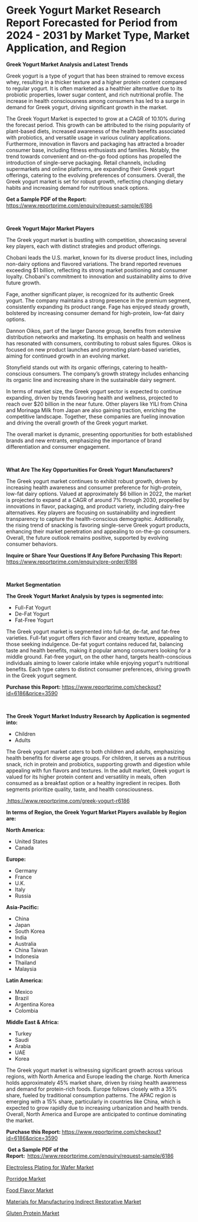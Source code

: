 <p><h1>Greek Yogurt Market Research Report Forecasted for Period from 2024 -  2031 by Market Type, Market Application, and Region</h1></p><p><strong>Greek Yogurt Market Analysis and Latest Trends</strong></p>
<p><p>Greek yogurt is a type of yogurt that has been strained to remove excess whey, resulting in a thicker texture and a higher protein content compared to regular yogurt. It is often marketed as a healthier alternative due to its probiotic properties, lower sugar content, and rich nutritional profile. The increase in health consciousness among consumers has led to a surge in demand for Greek yogurt, driving significant growth in the market.</p><p>The Greek Yogurt Market is expected to grow at a CAGR of 10.10% during the forecast period. This growth can be attributed to the rising popularity of plant-based diets, increased awareness of the health benefits associated with probiotics, and versatile usage in various culinary applications. Furthermore, innovation in flavors and packaging has attracted a broader consumer base, including fitness enthusiasts and families. Notably, the trend towards convenient and on-the-go food options has propelled the introduction of single-serve packaging. Retail channels, including supermarkets and online platforms, are expanding their Greek yogurt offerings, catering to the evolving preferences of consumers. Overall, the Greek yogurt market is set for robust growth, reflecting changing dietary habits and increasing demand for nutritious snack options.</p></p>
<p><strong>Get a Sample PDF of the Report:&nbsp;</strong> <a href="https://www.reportprime.com/enquiry/request-sample/6186?utm_campaign=60&utm_medium=2&utm_source=Github&utm_content=ia&utm_term=25112024&utm_id=greek-yogurt">https://www.reportprime.com/enquiry/request-sample/6186</a></p>
<p>&nbsp;</p>
<p><strong>Greek Yogurt Major Market Players</strong></p>
<p><p>The Greek yogurt market is bustling with competition, showcasing several key players, each with distinct strategies and product offerings. </p><p>Chobani leads the U.S. market, known for its diverse product lines, including non-dairy options and flavored variations. The brand reported revenues exceeding $1 billion, reflecting its strong market positioning and consumer loyalty. Chobani's commitment to innovation and sustainability aims to drive future growth.</p><p>Fage, another significant player, is recognized for its authentic Greek yogurt. The company maintains a strong presence in the premium segment, consistently expanding its product range. Fage has enjoyed steady growth, bolstered by increasing consumer demand for high-protein, low-fat dairy options.</p><p>Dannon Oikos, part of the larger Danone group, benefits from extensive distribution networks and marketing. Its emphasis on health and wellness has resonated with consumers, contributing to robust sales figures. Oikos is focused on new product launches and promoting plant-based varieties, aiming for continued growth in an evolving market.</p><p>Stonyfield stands out with its organic offerings, catering to health-conscious consumers. The company’s growth strategy includes enhancing its organic line and increasing share in the sustainable dairy segment. </p><p>In terms of market size, the Greek yogurt sector is expected to continue expanding, driven by trends favoring health and wellness, projected to reach over $20 billion in the near future. Other players like YILI from China and Morinaga Milk from Japan are also gaining traction, enriching the competitive landscape. Together, these companies are fueling innovation and driving the overall growth of the Greek yogurt market. </p><p>The overall market is dynamic, presenting opportunities for both established brands and new entrants, emphasizing the importance of brand differentiation and consumer engagement.</p></p>
<p>&nbsp;</p>
<p><strong>What Are The Key Opportunities For Greek Yogurt Manufacturers?</strong></p>
<p><p>The Greek yogurt market continues to exhibit robust growth, driven by increasing health awareness and consumer preference for high-protein, low-fat dairy options. Valued at approximately $6 billion in 2022, the market is projected to expand at a CAGR of around 7% through 2030, propelled by innovations in flavor, packaging, and product variety, including dairy-free alternatives. Key players are focusing on sustainability and ingredient transparency to capture the health-conscious demographic. Additionally, the rising trend of snacking is favoring single-serve Greek yogurt products, enhancing their market penetration and appealing to on-the-go consumers. Overall, the future outlook remains positive, supported by evolving consumer behaviors.</p></p>
<p><strong>Inquire or Share Your Questions If Any Before Purchasing This Report:</strong> <a href="https://www.reportprime.com/enquiry/pre-order/6186?utm_campaign=60&utm_medium=2&utm_source=Github&utm_content=ia&utm_term=25112024&utm_id=greek-yogurt">https://www.reportprime.com/enquiry/pre-order/6186</a></p>
<p>&nbsp;</p>
<p><strong>Market Segmentation</strong></p>
<p><strong>The Greek Yogurt Market Analysis by types is segmented into:</strong></p>
<p><ul><li>Full-Fat Yogurt</li><li>De-Fat Yogurt</li><li>Fat-Free Yogurt</li></ul></p>
<p><p>The Greek yogurt market is segmented into full-fat, de-fat, and fat-free varieties. Full-fat yogurt offers rich flavor and creamy texture, appealing to those seeking indulgence. De-fat yogurt contains reduced fat, balancing taste and health benefits, making it popular among consumers looking for a middle ground. Fat-free yogurt, on the other hand, targets health-conscious individuals aiming to lower calorie intake while enjoying yogurt's nutritional benefits. Each type caters to distinct consumer preferences, driving growth in the Greek yogurt segment.</p></p>
<p><strong>Purchase this Report:&nbsp;</strong><a href="https://www.reportprime.com/checkout?id=6186&price=3590&utm_campaign=60&utm_medium=2&utm_source=Github&utm_content=ia&utm_term=25112024&utm_id=greek-yogurt">https://www.reportprime.com/checkout?id=6186&price=3590</a></p>
<p>&nbsp;</p>
<p><strong>The Greek Yogurt Market Industry Research by Application is segmented into:</strong></p>
<p><ul><li>Children</li><li>Adults</li></ul></p>
<p><p>The Greek yogurt market caters to both children and adults, emphasizing health benefits for diverse age groups. For children, it serves as a nutritious snack, rich in protein and probiotics, supporting growth and digestion while appealing with fun flavors and textures. In the adult market, Greek yogurt is valued for its higher protein content and versatility in meals, often consumed as a breakfast option or a healthy ingredient in recipes. Both segments prioritize quality, taste, and health consciousness.</p></p>
<p><a href="https://www.reportprime.com/greek-yogurt-r6186?utm_campaign=60&utm_medium=2&utm_source=Github&utm_content=ia&utm_term=25112024&utm_id=greek-yogurt">&nbsp;https://www.reportprime.com/greek-yogurt-r6186</a></p>
<p><strong>In terms of Region, the Greek Yogurt Market Players available by Region are:</strong></p>
<p>
    <p> <strong> North America: </strong>
        <ul>
            <li>United States</li>
            <li>Canada</li>
        </ul>
        </p> 
    <p> <strong> Europe: </strong>
        <ul>
            <li>Germany</li>
            <li>France</li>
            <li>U.K.</li>
            <li>Italy</li>
            <li>Russia</li>
        </ul>
        </p> 
    <p> <strong> Asia-Pacific: </strong>
        <ul>
            <li>China</li>
            <li>Japan</li>
            <li>South Korea</li>
            <li>India</li>
            <li>Australia</li>
            <li>China Taiwan</li>
            <li>Indonesia</li>
            <li>Thailand</li>
            <li>Malaysia</li>
        </ul>
        </p> 
    <p> <strong> Latin America: </strong>
        <ul>
            <li>Mexico</li>
            <li>Brazil</li>
            <li>Argentina Korea</li>
            <li>Colombia</li>
        </ul>
        </p> 
    <p> <strong> Middle East & Africa: </strong>
        <ul>
            <li>Turkey</li>
            <li>Saudi</li>
            <li>Arabia</li>
            <li>UAE</li>
            <li>Korea</li>
        </ul>
    </p>
    </p>
<p><p>The Greek yogurt market is witnessing significant growth across various regions, with North America and Europe leading the charge. North America holds approximately 45% market share, driven by rising health awareness and demand for protein-rich foods. Europe follows closely with a 35% share, fueled by traditional consumption patterns. The APAC region is emerging with a 15% share, particularly in countries like China, which is expected to grow rapidly due to increasing urbanization and health trends. Overall, North America and Europe are anticipated to continue dominating the market.</p></p>
<p><strong>Purchase this Report: </strong><a href="https://www.reportprime.com/checkout?id=6186&price=3590&utm_campaign=60&utm_medium=2&utm_source=Github&utm_content=ia&utm_term=25112024&utm_id=greek-yogurt">https://www.reportprime.com/checkout?id=6186&price=3590</a></p>
<p>&nbsp;<strong>Get a Sample PDF of the Report:&nbsp;&nbsp;</strong><a href="https://www.reportprime.com/enquiry/request-sample/6186?utm_campaign=60&utm_medium=2&utm_source=Github&utm_content=ia&utm_term=25112024&utm_id=greek-yogurt">https://www.reportprime.com/enquiry/request-sample/6186</a></p>
<p><strong></strong></p>
<p><p><a href="https://issuu.com/reportprime-2/docs/electroless-plating-for-wafer-marke_2d05df759b1ad8?utm_campaign=60&utm_medium=2&utm_source=Github&utm_content=ia&utm_term=25112024&utm_id=greek-yogurt">Electroless Plating for Wafer Market</a></p><p><a href="https://github.com/bmorecock/Market-Research-Report-List-5/blob/main/porridge-market.md?utm_campaign=60&utm_medium=2&utm_source=Github&utm_content=ia&utm_term=25112024&utm_id=greek-yogurt">Porridge Market</a></p><p><a href="https://www.linkedin.com/pulse/food-flavor-market-outlook-projected-78-cagr-from-2024-2031-covering-l8kcf?utm_campaign=60&utm_medium=2&utm_source=Github&utm_content=ia&utm_term=25112024&utm_id=greek-yogurt">Food Flavor Market</a></p><p><a href="https://issuu.com/reportprime-2/docs/materials-for-manufacturing-indirec_b81b3bf04a94de?utm_campaign=60&utm_medium=2&utm_source=Github&utm_content=ia&utm_term=25112024&utm_id=greek-yogurt">Materials for Manufacturing Indirect Restorative Market</a></p><p><a href="https://github.com/AshrafKhan865/Market-Research-Report-List-1/blob/main/gluten-protein-market.md?utm_campaign=60&utm_medium=2&utm_source=Github&utm_content=ia&utm_term=25112024&utm_id=greek-yogurt">Gluten Protein Market</a></p></p>
